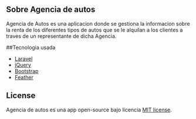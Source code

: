 ## Sobre Agencia de autos
Agencia de Autos es una aplicacion donde se gestiona la informacion sobre la renta de los diferentes tipos de autos que se le alquilan a los clientes a traves de un representante de dicha Agencia.

##Tecnologia usada
* [Laravel](http://laravel.com/) 
* [jQuery](https://jquery.com/)
* [Bootstrap](https://getbootstrap.com/)
* [Feather](https://feathericons.com/)
## License

Agencia de autos es una app open-source bajo licencia [MIT license](https://opensource.org/licenses/MIT).
